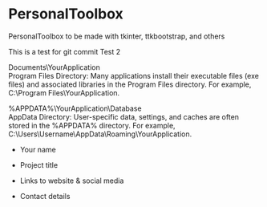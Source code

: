 # PersonalToolbox
PersonalToolbox to be made with tkinter, ttkbootstrap, and others

This is a test for git commit
Test 2


Documents\YourApplication  
Program Files Directory: Many applications install their executable files (exe files) and associated libraries in the Program Files directory. For example, C:\Program Files\YourApplication.

%APPDATA%\YourApplication\Database  
AppData Directory: User-specific data, settings, and caches are often stored in the %APPDATA% directory. For example, C:\Users\Username\AppData\Roaming\YourApplication.

- Your name

- Project title

- Links to website & social media

- Contact details